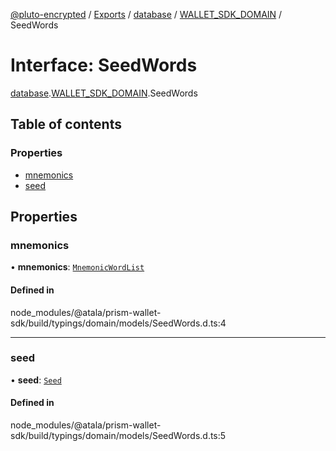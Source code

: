 [@pluto-encrypted](../README.md) / [Exports](../modules.md) / [database](../modules/database-1.md) / [WALLET\_SDK\_DOMAIN](../modules/database-1.WALLET_SDK_DOMAIN.md) / SeedWords

# Interface: SeedWords

[database](../modules/database-1.md).[WALLET\_SDK\_DOMAIN](../modules/database-1.WALLET_SDK_DOMAIN.md).SeedWords

## Table of contents

### Properties

- [mnemonics](database-1.WALLET_SDK_DOMAIN.SeedWords.md#mnemonics)
- [seed](database-1.WALLET_SDK_DOMAIN.SeedWords.md#seed)

## Properties

### mnemonics

• **mnemonics**: [`MnemonicWordList`](../modules/database-1.WALLET_SDK_DOMAIN.md#mnemonicwordlist)

#### Defined in

node_modules/@atala/prism-wallet-sdk/build/typings/domain/models/SeedWords.d.ts:4

___

### seed

• **seed**: [`Seed`](database-1.WALLET_SDK_DOMAIN.Seed.md)

#### Defined in

node_modules/@atala/prism-wallet-sdk/build/typings/domain/models/SeedWords.d.ts:5
